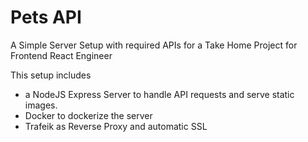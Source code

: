 # Pets API

A Simple Server Setup with required APIs for a Take Home Project for Frontend React Engineer

This setup includes 
- a NodeJS Express Server to handle API requests and serve static images.
- Docker to dockerize the server
- Trafeik as Reverse Proxy and automatic SSL  

